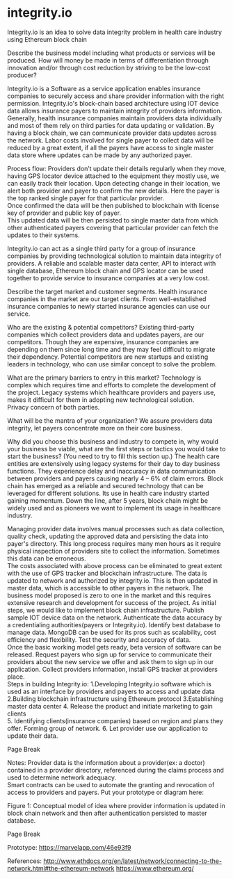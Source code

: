 # integrity.io
Integrity.io is an idea to solve data integrity problem in health care industry using Ethereum block chain

Describe the business model including what products or services will be produced. How will money be made in terms of differentiation through innovation and/or through cost reduction by striving to be the low-cost producer? 
                  
  Integrity.io is a Software as a service application enables insurance companies to securely access and share provider information with the right permission. Integrity.io's block-chain based architecture using IOT device data allows insurance payers to maintain integrity of providers information. Generally, health insurance companies maintain providers data individually and most of them rely on third parties for data updating or validation. By having a block chain, we can communicate provider data updates across the network. Labor costs involved for single payer to collect data will be reduced by a great extent, if all the payers have access to single master data store where updates can be made by any authorized payer. 
  
Process flow: 
Providers don’t update their details regularly when they move, having GPS locator device attached to the equipment they mostly use, we can easily track their location. 
Upon detecting change in their location, we alert both provider and payer to confirm the new details. Here the payer is the top ranked single payer for that particular provider.  
Once confirmed the data will be then published to blockchain with license key of provider and public key of payer.  
This updated data will be then persisted to single master data from which other authenticated payers covering that particular provider can fetch the updates to their systems. 
 
Integrity.io can act as a single third party for a group of insurance companies by providing technological solution to maintain data integrity of providers. A reliable and scalable master data center, API to interact with single database, Ethereum block chain and GPS locator can be used together to provide service to insurance companies at a very low cost. 
  
Describe the target market and customer segments. 
  Health insurance companies in the market are our target clients. From well-established insurance companies to newly started insurance agencies can use our service. 
 
 
Who are the existing & potential competitors? 
  Existing third-party companies which collect providers data and updates payers, are our competitors. Though they are expensive, insurance companies are depending on them since long time and they may feel difficult to migrate their dependency. 
Potential competitors are new startups and existing leaders in technology, who can use similar concept to solve the problem.  
 
What are the primary barriers to entry in this market? 
  Technology is complex which requires time and efforts to complete the development of the project. Legacy systems which healthcare providers and payers use, makes it difficult for them in adopting new technological solution.  
Privacy concern of both parties. 
 
 
What will be the mantra of your organization? 
We assure providers data integrity, let payers concentrate more on their core business. 
 
Why did you choose this business and industry to compete in, why would your business be viable, what are the first steps or tactics you would take to start the business? (You need to try to fill this section up.) 
                   The health care entities are extensively using legacy systems for their day to day business functions. They experience delay and inaccuracy in data communication between providers and payers causing nearly 4 – 6% of claim errors. Block chain has emerged as a reliable and secured technology that can be leveraged for different solutions. Its use in health care industry started gaining momentum. Down the line, after 5 years, block chain might be widely used and as pioneers we want to implement its usage in healthcare industry. 
 
  Managing provider data involves manual processes such as data collection, quality check, updating the approved data and persisting the data into payer's directory. This long process requires many men hours as it require physical inspection of providers site to collect the information. Sometimes this data can be erroneous.  
The costs associated with above process can be eliminated to great extent with the use of GPS tracker and blockchain infrastructure. The data is updated to network and authorized by integrity.io. This is then updated in master data, which is accessible to other payers in the network. 
The business model proposed is zero to one in the market and this requires extensive research and development for success of the project. As initial steps, we would like to implement block chain infrastructure. Publish sample IOT device data on the network. Authenticate the data accuracy by a credentialing authorities(payers or Integrity.io). Identify best database to manage data. MongoDB can be used for its pros such as scalability, cost efficiency and flexibility. Test the security and accuracy of data.  
Once the basic working model gets ready, beta version of software can be released. 
Request payers who sign up for service to communicate their providers about the new service we offer and ask them to sign up in our application. 
Collect providers information, install GPS tracker at providers place.  
Steps in building Integrity.io: 
1.Developing Integrity.io software which is used as an interface by providers and payers to access and update data 
2.Building blockchain infrastructure using Ethereum protocol 
3.Establishing master data center 
4. Release the product and initiate marketing to gain clients  
5. Identifying clients(insurance companies) based on region and plans they offer. Forming group of network. 
6. Let provider use our application to update their data.  
 
Page Break
 
Notes: 
Provider data is the information about a provider(ex: a doctor) contained in a provider directory, referenced during the claims process and used to determine network adequacy.  
Smart contracts can be used to automate the granting and revocation of access to providers and payers. 
Put your prototype or diagram here: 
 
Figure 1: Conceptual model of idea where provider information is updated in block chain network and then after authentication persisted to master database.  
 
 
Page Break
 
 
Prototype: https://marvelapp.com/46e93f9 
 
 
 

References: 
http://www.ethdocs.org/en/latest/network/connecting-to-the-network.html#the-ethereum-network 
https://www.ethereum.org/ 
